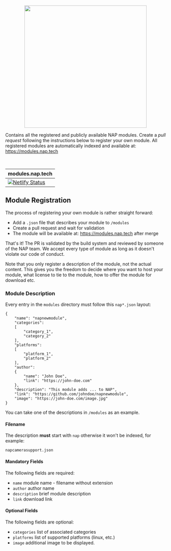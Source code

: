 <br>
<p align="center">
  <img width=384 src="https://download.nap.tech/identity/svg/logos/nap_logo_blue.svg">
</p>

Contains all the registered and publicly available NAP modules. Create a *pull request* following the instructions below to register your own module. All registered modules are automatically indexed and available at: https://modules.nap.tech

<br>

| modules.nap.tech                                                                                                                                                                   |
------------------------------------------------------------------------------------------------------------------------------------------------------------------------------------|
| [![Netlify Status](https://api.netlify.com/api/v1/badges/90424c1c-65ad-4635-b37e-f068853dac2c/deploy-status)](https://app.netlify.com/sites/modules-nap-tech/deploys/?branch=main) |


## Module Registration

The process of registering your own module is rather straight forward:

- Add a `.json` file that describes your module to `/modules`
- Create a pull request and wait for validation
- The module will be available at: https://modules.nap.tech after merge

That's it! The PR is validated by the build system and reviewed by someone of the NAP team.
We accept every type of module as long as it doesn't violate our code of conduct. 

Note that you only register a description of the module, not the actual content. This gives you the freedom to  decide where you want to host your module, what license to tie to the module, how to offer the module for download etc.

### Module Description

Every entry in the `modules` directory must follow this `nap*.json` layout:

```
{
    "name": "napnewmodule",
    "categories":
    [
        "category_1",
        "category_2"
    ],
    "platforms":
    [
        "platform_1",
        "platform_2"
    ],
    "author":
    {
        "name": "John Doe",
        "link": "https://john-doe.com"
    },
    "description": "This module adds ... to NAP",
    "link": "https://github.com/johndoe/napnewmodule",
    "image": "https://john-doe.com/image.jpg"
}
```

You can take one of the descriptions in `/modules` as an example. 

#### Filename

The description **must** start with `nap` otherwise it won't be indexed, for example:

```
napcamerasupport.json
```

#### Mandatory Fields

The following fields are required:

- `name` module name - filename without extension
- `author` author name
- `description` brief module description
- `link` download link

#### Optional Fields

The following fields are optional:

- `categories` list of associated categories
- `platforms` list of supported platforms (linux, etc.)
- `image` additional image to be displayed.